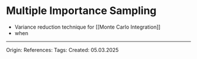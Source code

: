# Multiple Importance Sampling

- Variance reduction technique for [[Monte Carlo Integration]]
- when

---

Origin: 
References: 
Tags: 
Created: 05.03.2025

